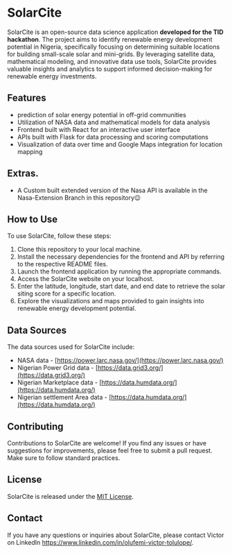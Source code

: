 # SolarCite

SolarCite is an open-source data science application **developed for the TID hackathon**. The project aims to identify renewable energy development potential in Nigeria, specifically focusing on determining suitable locations for building small-scale solar and mini-grids. By leveraging satellite data, mathematical modeling, and innovative data use tools, SolarCite provides valuable insights and analytics to support informed decision-making for renewable energy investments.

## Features

- prediction of solar energy potential in off-grid communities
- Utilization of NASA data and mathematical models for data analysis
- Frontend built with React for an interactive user interface
- APIs built with Flask for data processing and scoring computations
- Visualization of data over time and Google Maps integration for location mapping

## Extras.
- A Custom built extended version of the Nasa API is available in the Nasa-Extension Branch in this repository😉

## How to Use

To use SolarCite, follow these steps:

1. Clone this repository to your local machine.
2. Install the necessary dependencies for the frontend and API by referring to the respective README files.
3. Launch the frontend application by running the appropriate commands.
4. Access the SolarCite website on your localhost.
5. Enter the latitude, longitude, start date, and end date to retrieve the solar siting score for a specific location.
6. Explore the visualizations and maps provided to gain insights into renewable energy development potential.

## Data Sources

The data sources used for SolarCite include:

- NASA data - [https://power.larc.nasa.gov/](https://power.larc.nasa.gov/)
- Nigerian Power Grid data - [https://data.grid3.org/](https://data.grid3.org/)
- Nigerian Marketplace data - [https://data.humdata.org/](https://data.humdata.org/)
- Nigerian settlement Area data - [https://data.humdata.org/](https://data.humdata.org/)

## Contributing

Contributions to SolarCite are welcome! If you find any issues or have suggestions for improvements, please feel free to submit a pull request. Make sure to follow standard practices.

## License

SolarCite is released under the [MIT License](LICENSE).

## Contact

If you have any questions or inquiries about SolarCite, please contact Victor on LinkedIn https://www.linkedin.com/in/olufemi-victor-tolulope/.

